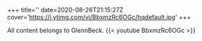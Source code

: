 +++
title=''
date=2020-08-26T21:15:27Z
cover='https://i.ytimg.com/vi/BbxmzRc6OGc/hqdefault.jpg'
+++

All content belongs to GlennBeck.
{{< youtube BbxmzRc6OGc >}}
